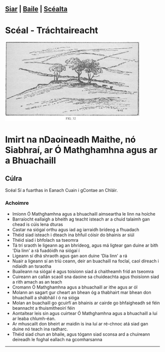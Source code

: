 [Siar](/SC1/scl-1.html) | [Baile](/index.html) | [Scéalta](/liosta.xml)
------------------
# Scéal - Tráchtaireacht
![alt text](../siog-pic.jpg "An Scéal")

# Imirt na nDaoineadh Maithe, nó Siabhraí, ar Ó Mathghamhna agus ar a Bhuachaill

## Cúlra
Scéal Sí a fuarthas in Eanach Cuain i gContae an Chláir.

### Achoimre
- Imíonn Ó Mathghamhna agus a bhuachaill aimseartha le linn na hoíche
- Barraíocht eallaigh a bheith ag teacht isteach ar a chuid talaimh gan chead is cúis lena dturas
- Castar na siógaí orthu agus iad ag iarraidh brídeog a fhuadach
- Théid siad isteach i dteach ina bhfuil cóisir do bhainis ar siúl
- Théid siad i bhfolach sa tseomra
- Tá trí sraoth le ligeann ag an bhrídeog, agus má ligtear gan duine ar bith 'Dia linn' a rá fuadóidh na siógaí í
- Ligeann sí dhá shraoth agus gan aon duine 'Dia linn' a rá
- Nuair a ligeann sí an tríú ceann, deir an buachaill na foclaí, caol díreach i ndiaidh an tsraotha
- Buaileann na siógaí é agus toisíonn siad á chaitheamh fríd an tseomra
- Cuireann an callán scaoll sna daoine sa chuideachta agus thoisíonn siad a rith amach as an teach
- Cromann Ó Mathghamhna agus a bhuachaill ar ithe agus ar ól
- Molann an sagart gur cheart an bhean óg a thabhairt mar bhean don bhuachaill a shábháil í ó na sióga
- Molan an buachaill go gcuirfí an bhainis ar cairde go bhfaigheadh sé féin beannacht a thuismitheoirí féin
- Aontaítear leis sin agus cuirtear Ó Mathghamhna agus a bhuachaill a luí ar leaba chlumh-éan.
- Ar mhuscailt don bheirt ar maidin is ina luí ar ré-chnoc atá siad gan duine nó teach ina radharc.
- Théid siad chun an bhaile, agus tógann siad sconsa ard a chuireann deireadh le foghal eallach na gcomharsanna

-----------------


